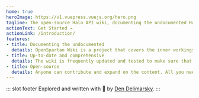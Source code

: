 ```yaml
---
home: true
heroImage: https://v1.vuepress.vuejs.org/hero.png
tagline: The open-source Halo API wiki, documenting the undocumented Halo API.
actionText: Get Started →
actionLink: /introduction/
features:
- title: Documenting the undocumented
  details: OpenSpartan Wiki is a project that covers the inner workings of the Halo API for the wide variety of Halo games.
- title: Up-to-date and comprehensive
  details: The wiki is frequently updated and tested to make sure that the content is accurate.
- title: Open-source
  details: Anyone can contribute and expand on the content. All you need is a GitHub account.
---
```


::: slot footer
Explored and written with 💖 by [Den Delimarsky](https://den.dev).
:::
